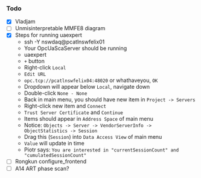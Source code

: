 ### Todo

- [x] Vladjam
- [ ] Unmisinterpretable MMFE8 diagram
- [x] Steps for running uaexpert
  - ssh -Y nswdaq@pcatlnswfelix01
  - Your OpcUaScaServer should be running
  - uaexpert
  - `+` button
  - Right-click `Local`
  - `Edit URL`
  - `opc.tcp://pcatlnswfelix04:48020` or whathaveyou, `OK`
  - Dropdown will appear below `Local`, navigate down
  - Double-click `None - None`
  - Back in main menu, you should have new item in `Project -> Servers`
  - Right-click new item and `Connect`
  - `Trust Server Certificate` and `Continue`
  - Items should appear in `Address Space` of main menu
  - Notice: `Objects -> Server -> VendorServerInfo -> ObjectStatistics -> Session`
  - Drag this (`Session`) into `Data Access View` of main menu
  - `Value` will update in time
  - Piotr says: `You are interested in "currentSessionCount" and "cumulatedSessionCount"`
- [ ] Rongkun configure_frontend
- [ ] A14 ART phase scan?
